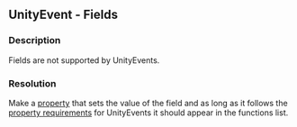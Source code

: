## UnityEvent - Fields
### Description
Fields are not supported by UnityEvents.  

### Resolution
Make a [property](https://docs.microsoft.com/en-us/dotnet/csharp/properties) that sets the value of the field and as long as it follows the [property requirements](Property%20Requirements.md) for UnityEvents it should appear in the functions list.  